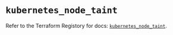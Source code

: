 # `kubernetes_node_taint`

Refer to the Terraform Registory for docs: [`kubernetes_node_taint`](https://registry.terraform.io/providers/hashicorp/kubernetes/2.19.0/docs/resources/node_taint).
